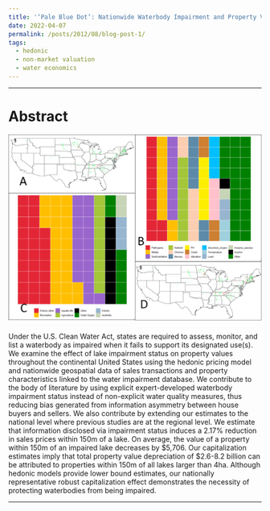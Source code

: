 ```yaml
---
title: '‘Pale Blue Dot’: Nationwide Waterbody Impairment and Property Value'
date: 2022-04-07
permalink: /posts/2012/08/blog-post-1/
tags:
  - hedonic
  - non-market valuation
  - water economics
---
```

___________________________________________________________________________

Abstract
======
![](/images/research/water_impairment.png)

Under the U.S. Clean Water Act, states are required to assess, monitor, and list a waterbody as impaired when it fails to support its designated use(s). We examine the effect of lake impairment status on property values throughout the continental United States using the hedonic pricing model and nationwide geospatial data of sales transactions and property characteristics linked to the water impairment database. We contribute to the body of literature by using explicit expert-developed waterbody impairment status instead of non-explicit water quality measures, thus reducing bias generated from information asymmetry between house buyers and sellers. We also contribute by extending our estimates to the national level where previous studies are at the regional level. We estimate that information disclosed via impairment status induces a 2.17% reduction in sales prices within 150m of a lake. On average, the value of a property within 150m of an impaired lake decreases by $5,706. Our capitalization estimates imply that total property value depreciation of $2.6-8.2 billion can be attributed to properties within 150m of all lakes larger than 4ha. Although hedonic models provide lower bound estimates, our nationally representative robust capitalization effect demonstrates the necessity of protecting waterbodies from being impaired.

------